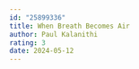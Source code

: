 ```yaml
---
id: "25899336"
title: When Breath Becomes Air
author: Paul Kalanithi
rating: 3
date: 2024-05-12
---
```

